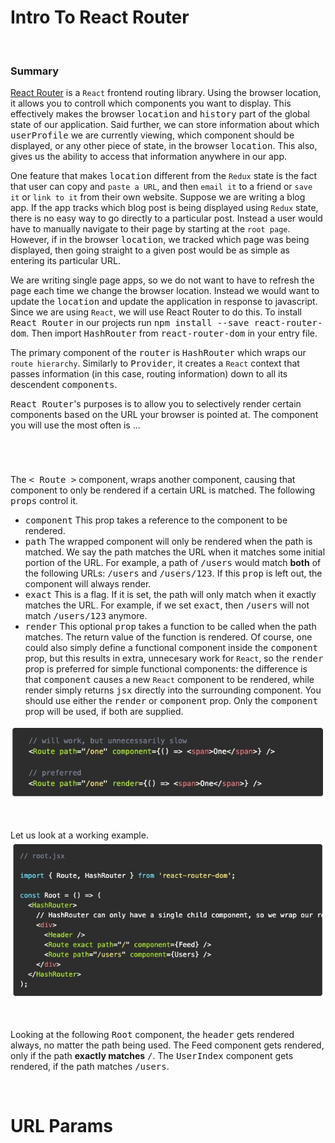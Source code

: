 # **Intro To React Router**

&nbsp;

### **Summary**

[React Router](https://github.com/ReactTraining/react-router/) is a `React` frontend routing library. Using the browser location, it allows you to controll which components you want to display. This effectively makes the browser <kbd>location</kbd> and <kbd>history</kbd> part of the global state of our application. Said further, we can store information about which <kbd>userProfile</kbd> we are currently viewing, which component should be displayed, or any other piece of state, in the browser <kbd>location</kbd>. This also, gives us the ability to access that information anywhere in our app.

One feature that makes <kbd>location</kbd> different from the `Redux` state is the fact that user can copy and `paste a URL`, and then `email it` to a friend or `save it` or `link to it` from their own website. Suppose we are writing a blog app. If the app tracks which blog post is being displayed using `Redux` state, there is no easy way to go directly to a particular post. Instead a user would have to manually navigate to their page by starting at the `root page`. However, if in the browser <kbd>location</kbd>, we tracked which page was being displayed, then going straight to a given post would be as simple as entering its particular URL. 

We are writing single page apps, so we do not want to have to refresh the page each time we change the browser location. Instead we would want to update the <kbd>location</kbd> and update the application in response to javascript. Since we are using `React`, we will use React Router to do this. To install <kbd>React Router</kbd> in our projects run <kbd>npm install --save react-router-dom</kbd>. Then import <kbd>HashRouter</kbd> from <kbd>react-router-dom</kbd> in your entry file. 

The primary component of the <kbd>router</kbd> is <kbd>HashRouter</kbd> which wraps our `route hierarchy`. Similarly to <kbd>Provider</kbd>, it creates a `React` context that passes information (in this case, routing information) down to all its descendent <kbd>components</kbd>. 

<kbd>React Router</kbd>'s purposes is to allow you to selectively render certain components based on the URL your browser is pointed at. The component you will use the most often is ...

&nbsp;

# 

The <kbd>< Route ></kbd> component, wraps another component, causing that component to only be rendered if a certain URL is matched. The following <kbd>props</kbd> control it. 
  * <kbd>component</kbd> This prop takes a reference to the component to be rendered.
  * <kbd>path</kbd> The wrapped component will only be rendered when the path is matched. We say the path matches the URL when it matches some initial portion of the URL. For example, a path of <kbd>/users</kbd> would match **both** of the following URLs: <kbd>/users</kbd> and <kbd>/users/123</kbd>. If this <kbd>prop</kbd> is left out, the component will always render.
  * <kbd>exact</kbd> This is a flag. If it is set, the path will only match when it exactly matches the URL. For example, if we set <kbd>exact</kbd>, then <kbd>/users</kbd> will not match <kbd>/users/123</kbd> anymore. 
  * <kbd>render</kbd> This optional <kbd>prop</kbd> takes a function to be called when the path matches. The return value of the function is rendered. Of course, one could also simply define a functional component inside the <kbd>component</kbd> prop, but this results in extra, unnecesary work for `React`, so the <kbd>render</kbd> prop is preferred for simple functional components: the difference is that <kbd>component</kbd> causes a new `React` component to be rendered, while render simply returns <kbd>jsx</kbd> directly into the surrounding component. You should use either the <kbd>render</kbd> or <kbd>component</kbd> prop. Only the <kbd>component</kbd> prop will be used, if both are supplied. 

![alt text](./Images/Screen&#32;Shot&#32;2020-02-10&#32;at&#32;1.jpg "Route Paths Example")

&nbsp;

Let us look at a working example.
![alt text](./Images/Screen&#32;Shot&#32;2020-02-10&#32;at&#32;2.jpg "HashRouter And Route Working Example")

&nbsp;

Looking at the following <kbd>Root</kbd> component, the <kbd>header</kbd> gets rendered always, no matter the path being used. The <kdb>Feed</kdb> component gets rendered, only if the path **exactly matches** <kbd>/</kbd>. The <kbd>UserIndex</kbd> component gets rendered, if the path matches <kbd>/users</kbd>.

&nbsp;

# **URL Params**